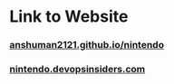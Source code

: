 <h1>Link to Website</h1>

<h3><a href="https://anshuman2121.github.io/nintendo/">anshuman2121.github.io/nintendo</a></h3>


<h3><a href="http://nintendo.devopsinsiders.com">nintendo.devopsinsiders.com</a></h3>
